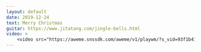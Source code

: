 ```yaml
---
layout: default
date: 2019-12-24
text: Merry Christmas
guitar: https://www.jitatang.com/jingle-bells.html
video: >
    <video src="https://aweme.snssdk.com/aweme/v1/playwm/?s_vid=93f1b41336a8b7a442dbf1c29c6bbc565e8d6143df6bcdff409eb8a1225d2fa1590722a6d2f56dd8ad34c8d7eaeb0f2dedf8ee731bbb3c69aae0d42946735045&amp;line=0" poster="https://p1.pstatp.com/large/tos-cn-p-0015/c4407df9018e446f85db9590cada2435_1577206400.jpg" type="video/mp4" preload="auto" controls="controls" style="width: 100%;"></video>
---
```

